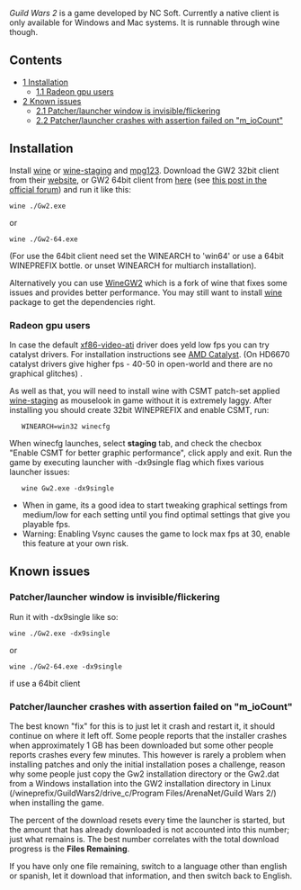 _Guild Wars 2_ is a game developed by NC Soft. Currently a native client is only available for Windows and Mac systems. It is runnable through wine though.

## Contents

*   [1 Installation](#Installation)
    *   [1.1 Radeon gpu users](#Radeon_gpu_users)
*   [2 Known issues](#Known_issues)
    *   [2.1 Patcher/launcher window is invisible/flickering](#Patcher.2Flauncher_window_is_invisible.2Fflickering)
    *   [2.2 Patcher/launcher crashes with assertion failed on "m_ioCount"](#Patcher.2Flauncher_crashes_with_assertion_failed_on_.22m_ioCount.22)

## Installation

Install [wine](https://www.archlinux.org/packages/?name=wine) or [wine-staging](https://www.archlinux.org/packages/?name=wine-staging) and [mpg123](https://www.archlinux.org/packages/?name=mpg123). Download the GW2 32bit client from their [website](http://cloudfront.guildwars2.com/client/Gw2.exe), or GW2 64bit client from [here](http://s3.amazonaws.com/gw2cdn/client/branches/Gw2-64.exe) (see [this post in the official forum](https://forum-en.guildwars2.com/forum/support/support/64-bit-Client-Beta-FAQ/first#post5717439)) and run it like this:

```
wine ./Gw2.exe

```

or

```
wine ./Gw2-64.exe

```

(For use the 64bit client need set the WINEARCH to 'win64' or use a 64bit WINEPREFIX bottle. or unset WINEARCH for multiarch installation).

Alternatively you can use [WineGW2](http://boxedfox.org/projects/winegw2/) which is a fork of wine that fixes some issues and provides better performance. You may still want to install [wine](https://www.archlinux.org/packages/?name=wine) package to get the dependencies right.

### Radeon gpu users

In case the default [xf86-video-ati](https://www.archlinux.org/packages/?name=xf86-video-ati) driver does yeld low fps you can try catalyst drivers. For installation instructions see [AMD Catalyst](/index.php/AMD_Catalyst "AMD Catalyst"). (On HD6670 catalyst drivers give higher fps - 40-50 in open-world and there are no graphical glitches) .

As well as that, you will need to install wine with CSMT patch-set applied [wine-staging](https://github.com/wine-compholio/wine-staging/wiki/Installation#-arch-linux) as mouselook in game without it is extremely laggy. After installing you should create 32bit WINEPREFIX and enable CSMT, run:

```
   WINEARCH=win32 winecfg

```

When winecfg launches, select **staging** tab, and check the checbox "Enable CSMT for better graphic performance", click apply and exit. Run the game by executing launcher with -dx9single flag which fixes various launcher issues:

```
   wine Gw2.exe -dx9single

```

*   When in game, its a good idea to start tweaking graphical settings from medium/low for each setting until you find optimal settings that give you playable fps.
*   Warning: Enabling Vsync causes the game to lock max fps at 30, enable this feature at your own risk.

## Known issues

### Patcher/launcher window is invisible/flickering

Run it with -dx9single like so:

```
wine ./Gw2.exe -dx9single

```

or

```
wine ./Gw2-64.exe -dx9single

```

if use a 64bit client

### Patcher/launcher crashes with assertion failed on "m_ioCount"

The best known "fix" for this is to just let it crash and restart it, it should continue on where it left off. Some people reports that the installer crashes when approximately 1 GB has been downloaded but some other people reports crashes every few minutes. This however is rarely a problem when installing patches and only the initial installation poses a challenge, reason why some people just copy the Gw2 installation directory or the Gw2.dat from a Windows installation into the GW2 installation directory in Linux (/wineprefix/GuildWars2/drive_c/Program Files/ArenaNet/Guild Wars 2/) when installing the game.

The percent of the download resets every time the launcher is started, but the amount that has already downloaded is not accounted into this number; just what remains is. The best number correlates with the total download progress is the **Files Remaining**.

If you have only one file remaining, switch to a language other than english or spanish, let it download that information, and then switch back to English.